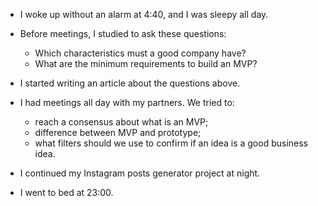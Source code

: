 - I woke up without an alarm at 4:40, and I was sleepy all day.

- Before meetings, I studied to ask these questions:

  - Which characteristics must a good company have?
  - What are the minimum requirements to build an MVP?

- I started writing an article about the questions above.

- I had meetings all day with my partners. We tried to:

  - reach a consensus about what is an MVP;
  - difference between MVP and prototype;
  - what filters should we use to confirm if an idea is a good business idea.

- I continued my Instagram posts generator project at night.

- I went to bed at 23:00.
